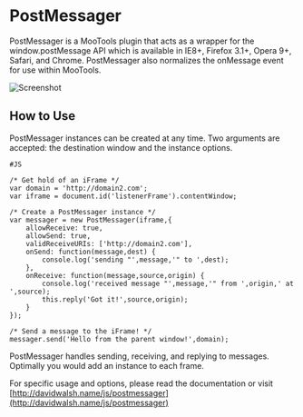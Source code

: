 PostMessager
=========

PostMessager is a MooTools plugin that acts as a wrapper for the window.postMessage API which is available in IE8+, Firefox 3.1+, Opera 9+, Safari, and Chrome.  PostMessager also normalizes the onMessage event for use within MooTools.

![Screenshot](http://davidwalsh.name/dw-content/postmessager.png)


How to Use
----------

PostMessager instances can be created at any time.  Two arguments are accepted:  the destination window and the instance options.

	#JS
	
	/* Get hold of an iFrame */
	var domain = 'http://domain2.com';
	var iframe = document.id('listenerFrame').contentWindow;
	
	/* Create a PostMessager instance */
	var messager = new PostMessager(iframe,{
		allowReceive: true,
		allowSend: true,
		validReceiveURIs: ['http://domain2.com'],
		onSend: function(message,dest) {
			console.log('sending "',message,'" to ',dest);
		},
		onReceive: function(message,source,origin) {
			console.log('received message "',message,'" from ',origin,' at ',source);
			this.reply('Got it!',source,origin);
		}
	});
	
	/* Send a message to the iFrame! */
	messager.send('Hello from the parent window!',domain);
	
PostMessager handles sending, receiving, and replying to messages.  Optimally you would add an instance to each frame.

For specific usage and options, please read the documentation or visit [http://davidwalsh.name/js/postmessager](http://davidwalsh.name/js/postmessager)